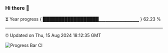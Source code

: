 ### Hi there 👋

⏳ Year progress { ██████████████████▁▁▁▁▁▁▁▁▁▁▁▁ } 62.23 %

---

⏰ Updated on Thu, 15 Aug 2024 18:12:35 GMT

![Progress Bar CI](https://github.com/Shyam-Makwana/GitHub-Actions-Demo/workflows/Progress%20Bar%20CI/badge.svg)
